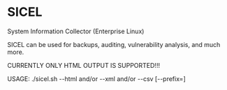 SICEL
=====

System Information Collector (Enterprise Linux)

SICEL can be used for backups, auditing, vulnerability analysis, and much more.

CURRENTLY ONLY HTML OUTPUT IS SUPPORTED!!!

USAGE: ./sicel.sh --html and/or --xml and/or --csv
  [--prefix=<prefix>]
